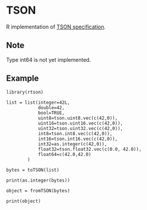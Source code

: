 # TSON

R implementation of [TSON specification](https://github.com/amaurel/TSON).

## Note

Type int64 is not yet implemented.


## Example

```
library(rtson)

list = list(integer=42L,
            double=42,
            bool=TRUE,
            uint8=tson.uint8.vec(c(42,0)),
            uint16=tson.uint16.vec(c(42,0)),
            uint32=tson.uint32.vec(c(42,0)),
            int8=tson.int8.vec(c(42,0)),
            int16=tson.int16.vec(c(42,0)),
            int32=as.integer(c(42,0)),
            float32=tson.float32.vec(c(0.0, 42.0)),
            float64=c(42.0,42.0)
        )

bytes = toTSON(list)

print(as.integer(bytes))

object = fromTSON(bytes)

print(object)

```